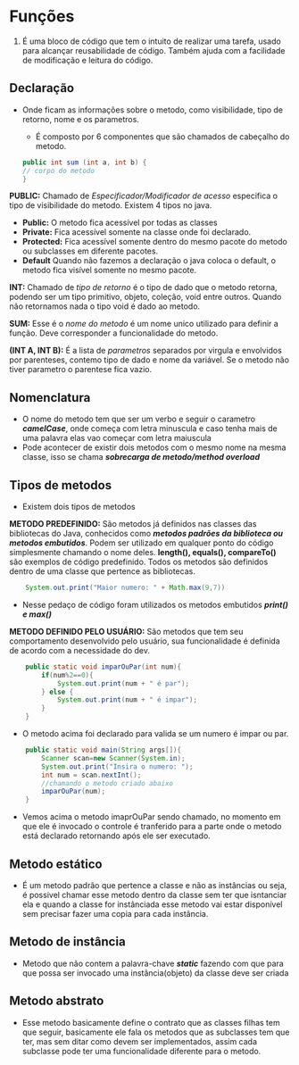 # Funções

1. É uma bloco de código que tem o intuito de realizar uma tarefa, usado para alcançar reusabilidade de código. Também ajuda com a facilidade de modificação e leitura do código.

## Declaração
* Onde ficam as informações sobre o metodo, como visibilidade, tipo de retorno, nome e os parametros.
  * É composto por 6 componentes que são chamados de cabeçalho do metodo.

  ```java
  public int sum (int a, int b) {
  // corpo do metodo
  }
  ```  

**PUBLIC:** Chamado de *Especificador/Modificador de acesso* especifica o tipo de visibilidade do metodo. Existem 4 tipos no java.
  * **Public:** O metodo fica acessível por todas as classes
  * **Private:** Fica acessível somente na classe onde foi declarado.
  * **Protected:** Fica acessível somente dentro do mesmo pacote do metodo ou subclasses em diferente pacotes.
  * **Default** Quando não fazemos a declaração o java coloca o default, o metodo fica visível somente no mesmo pacote.
   
**INT:** Chamado de *tipo de retorno* é o tipo de dado que o metodo retorna, podendo ser um tipo primitivo, objeto, coleção, void entre outros.
            Quando não retornamos nada o tipo void é dado ao metodo.

**SUM:** Esse é o *nome do metodo* é um nome unico utilizado para definir a função. Deve corresponder a funcionalidade do metodo.

**(INT A, INT B):** É a lista de *parametros* separados por virgula e envolvidos por parenteses, contemo tipo de dado e nome da variável.
Se o metodo não tiver parametro o parentese fica vazio.

## Nomenclatura
* O nome do metodo tem que ser um verbo e seguir o carametro **_camelCase_**, onde começa com letra minuscula e caso tenha mais de uma palavra
   elas vao começar com letra maiuscula 
* Pode acontecer de existir dois metodos com o mesmo nome na mesma classe, isso se chama **_sobrecarga de metodo/method overload_**

## Tipos de metodos
* Existem dois tipos de metodos

**METODO PREDEFINIDO:** São metodos já definidos nas classes das bibliotecas do Java, conhecidos como **_metodos padrões da biblioteca ou metodos embutidos_**.
Podem ser utilizado em qualquer ponto do código simplesmente chamando o nome deles. **length(), equals(), compareTo()** são exemplos de código predefinido.
Todos os metodos são definidos dentro de uma classe que pertence as bibliotecas.
```Java
    System.out.print("Maior numero: " + Math.max(9,7))
```
* Nesse pedaço de código foram utilizados os metodos embutidos **_print() e max()_**

**METODO DEFINIDO PELO USUÁRIO:** São metodos que tem seu comportamento desenvolvido pelo usuário, sua funcionalidade é definida de acordo com a necessidade do dev.
```Java
    public static void imparOuPar(int num){
        if(num%2==0){
            System.out.print(num + " é par");
        } else {
            System.out.print(num + " é impar");
        }
    }   
```
* O metodo acima foi declarado para valida se um numero é impar ou par.

```Java
    public static void main(String args[]){
        Scanner scan=new Scanner(System.in);
        System.out.print("Insira o numero: ");
        int num = scan.nextInt();
        //chamando o metodo criado abaixo
        imparOuPar(num);
    }
```
* Vemos acima o metodo imaprOuPar sendo chamado, no momento em que ele é invocado o controle é tranferido para a parte onde o metodo está declarado
    retornando após ele ser executado.

## Metodo estático
* É um metodo padrão que pertence a classe e não as instâncias ou seja, é possivel chamar esse metodo dentro da classe sem ter que isntanciar ela
    e quando a classe for instânciada esse metodo vai estar disponível sem precisar fazer uma copia para cada instância.

## Metodo de instância
* Metodo que não contem a palavra-chave **_static_** fazendo com que para que possa ser invocado uma instância(objeto) da classe deve ser criada

## Metodo abstrato
* Esse metodo basicamente define o contrato que as classes filhas tem que seguir, basicamente ele fala os metodos que as subclasses tem que ter, mas sem ditar
    como devem ser implementados, assim cada subclasse pode ter uma funcionalidade diferente para o metodo.
